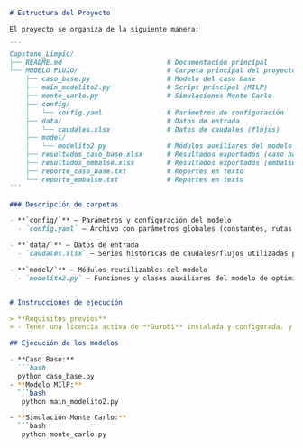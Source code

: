 ````markdown
# Estructura del Proyecto

El proyecto se organiza de la siguiente manera:

```
Capstone_Limpio/
├── README.md                          # Documentación principal
└── MODELO FLUJO/                      # Carpeta principal del proyecto
    ├── caso_base.py                   # Modelo del caso base
    ├── main_modelito2.py              # Script principal (MILP)
    ├── monte_carlo.py                 # Simulaciones Monte Carlo
    ├── config/
    │   └── config.yaml                # Parámetros de configuración
    ├── data/                          # Datos de entrada
    │   └── caudales.xlsx              # Datos de caudales (flujos)
    ├── model/
    │   └── modelito2.py               # Módulos auxiliares del modelo
    ├── resultados_caso_base.xlsx      # Resultados exportados (caso base)
    ├── resultados_embalse.xlsx        # Resultados exportados (embalse)
    ├── reporte_caso_base.txt          # Reportes en texto
    └── reporte_embalse.txt            # Reportes en texto
```

### Descripción de carpetas

- **`config/`** — Parámetros y configuración del modelo
  - `config.yaml` — Archivo con parámetros globales (constantes, rutas, etc.)

- **`data/`** — Datos de entrada
  - `caudales.xlsx` — Series históricas de caudales/flujos utilizadas por el modelo

- **`model/`** — Módulos reutilizables del modelo
  - `modelito2.py` — Funciones y clases auxiliares del modelo de optimización


# Instrucciones de ejecución

> **Requisitos previos**
> - Tener una licencia activa de **Gurobi** instalada y configurada. y Tener **pandas** y **numpy** 

## Ejecución de los modelos

- **Caso Base:**  
  ```bash
  python caso_base.py
- **Modelo MIlP:**  
  ```bash
   python main_modelito2.py

- **Simulación Monte Carlo:**  
  ```bash
   python monte_carlo.py
  